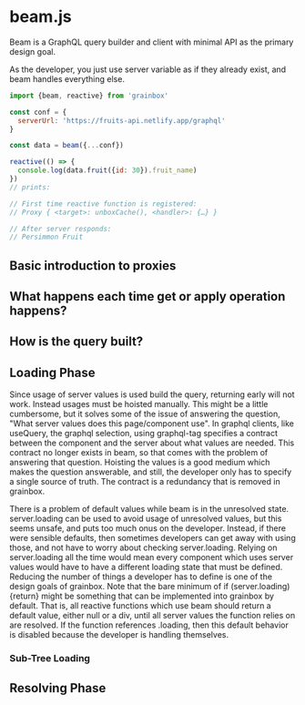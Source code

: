 # beam.js

Beam is a GraphQL query builder and client with minimal API as the primary design goal.

As the developer, you just use server variable as if they already exist, and beam handles everything else.

```js
import {beam, reactive} from 'grainbox'

const conf = {
  serverUrl: 'https://fruits-api.netlify.app/graphql'
}

const data = beam({...conf})

reactive(() => {
  console.log(data.fruit({id: 30}).fruit_name)
})
// prints:

// First time reactive function is registered:
// Proxy { <target>: unboxCache(), <handler>: {…} }

// After server responds:
// Persimmon Fruit
```

## Basic introduction to proxies

## What happens each time get or apply operation happens?

## How is the query built?

## Loading Phase

Since usage of server values is used build the query,
returning early will not work.
Instead usages must be hoisted manually.
This might be a little cumbersome, but it solves some of the issue of
answering the question, "What server values does this page/component use".
In graphql clients, like useQuery, the graphql selection, using graphql-tag
specifies a contract between the component and the server about what values are needed.
This contract no longer exists in beam, so that comes with the problem of answering that question.
Hoisting the values is a good medium which makes the question answerable,
and still, the developer only has to specify a single source of truth.
The contract is a redundancy that is removed in grainbox.

There is a problem of default values while beam is in the unresolved state.
server.loading can be used to avoid usage of unresolved values,
but this seems unsafe, and puts too much onus on the developer.
Instead, if there were sensible defaults, then sometimes developers can
get away with using those, and not have to worry about checking server.loading.
Relying on server.loading all the time would mean every component which
uses server values would have to have a different loading state that must be
defined.
Reducing the number of things a developer has to define is one of the design goals of grainbox.
Note that the bare minimum of if (server.loading) {return} might be something
that can be implemented into grainbox by default.
That is, all reactive functions which use beam should return a default value, either null or a div,
until all server values the function relies on are resolved.
If the function references .loading, then this default behavior is disabled because the developer is handling themselves.

### Sub-Tree Loading

## Resolving Phase